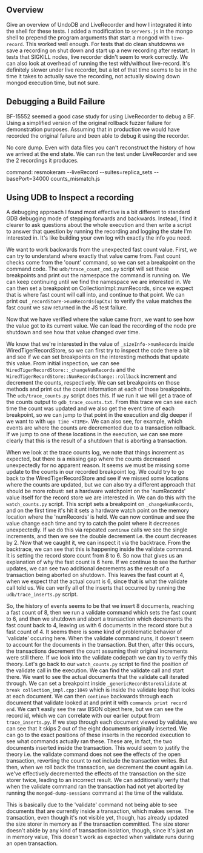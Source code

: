 
## Overview

Give an overview of UndoDB and LiveRecorder and how I integrated it into the shell for these tests. I added
a modification to `servers.js` in the mongo shell to prepend the program arguments that start a mongod with `live-record`.
This worked well enough. For tests that do clean shutdowns we save a recording on shut down and start up a new recording
after restart. In tests that SIGKILL nodes, live recorder didn't seem to work correctly. We can also look at overhead of running
the test with/without live-record. It's definitely slower under live recorder, but a lot of that time seems to be in the time
it takes to actually save the recording, not actually slowing down mongod execution time, but not sure.

## Debugging a Build Failure

BF-15552 seemed a good case study for using LiveRecorder to debug a BF. Using a simplified version 
of the original rollback fuzzer failure for demonstration purposes. Assuming that in production
we would have recorded the original failure and been able to debug it using the recorder.

No core dump. Even with data files you can't reconstruct the history of how we arrived at the end state. 
We can run the test under LiveRecorder and see the 2 recordings it produces.

command:
resmokeram --liveRecord --suites=replica_sets --basePort=34000 counts_mismatch.js

## Using UDB to Inspect a recording

A debugging approach I found most effective is a bit different to standard GDB debugging mode of stepping forwards and backwards.
Instead, I find it clearer to ask questions about the whole execution and then write a script to answer that question
by running the recording and logging the state I'm interested in. It's like building your own log with exactly the info
you need.

We want to work backwards from the unexpected fast count value. First, we can try to understand where exactly that value
came from. Fast count checks come from the 'count' command, so we can set a breakpoint on the command code. The `udb/trace_count_cmd.py` script will set these breakpoints and print out the namespace the command is running on. We can
keep continuing until we find the namespace we are interested in. We can then set a breakpoint on CollectionImpl::numRecords,
since we expect that is where fast count will call into, and continue to that point. We can print out `_recordStore->numRecords(opCtx)` to verify the value matches the fast count we saw returned in the JS test failure.

Now that we have verified where the value came from, we want to see how the value got to its current value. We can load the recording of the node pre shutdown and see how that value changed over time.

We know that we're interested in the value of `_sizeInfo->numRecords` inside WiredTigerRecordStore, so we can first try to inspect the code there a bit and see if we can set breakpoints on the interesting methods that update this value. From initial inspection, we can see `WiredTigerRecordStore::_changeNumRecords` and the `WiredTigerRecordStore::NumRecordsChange::rollback` increment and decrement the counts, respectively. We can set breakpoints on those methods and print out the count information at each of those breakpoints. The `udb/trace_counts.py` script does this. If we run it we will get a trace of the counts output to `gdb_trace_counts.txt`. From this trace we can see each time the count was updated and we also get the event time of each breakpoint, so we can jump to that point in the execution and dig deeper if we want to with `ugo time <TIME>`. We can also see, for example, which events are where the counts are decremented due to a transaction rollback. If we jump to one of these locations in the execution, we can see more clearly that this is the result of a shutdown that is aborting a transaction.

When we look at the trace counts log, we note that things increment as expected, but there is a missing gap where the counts decreased unexpectedly for no apparent reason. It seems we must be missing some update to the counts in our recorded breakpoint log. We could try to go back to the WiredTigerRecordStore and see if we missed some locations where the counts are updated, but we can also try a different approach that should be more robust: set a hardware watchpoint on the 'numRecords' value itself for the record store we are interested in. We can do this with the `watch_counts.py` script. This script sets a breakpoint on `_changeNumRecords`, and on the first time it's hit it sets a hardware watch point on the memory location where the 'numRecords' is held. We can now continue and see the value change each time and try to catch the point where it decreases unexpectedly. If we do this via repeated `continue` calls we see the single increments, and then we see the double decrement i.e. the count decreases by 2. Now that we caught it, we can inspect it via the backtrace. From the backtrace, we can see that this is happening inside the validate command. It is setting the record store count from 8 to 6. So now that gives us an explanation of why the fast count is 6 here. If we continue to see the further updates, we can see two additional decrements as the result of a transaction being aborted on shutdown. This leaves the fast count at 4, when we expect that the actual count is 6, since that is what the validate call told us. We can verify all of the inserts that occurred by running the `udb/trace_inserts.py` script.

So, the history of events seems to be that we insert 8 documents, reaching a fast count of 8, then we run a validate command which sets the fast count to 6, and then we shutdown and abort a transaction which decrements the fast count back to 4, leaving us with 6 documents in the record store but a fast count of 4. It seems there is some kind of problematic behavior of 'validate' occuring here. When the validate command runs, it doesn't seem to account for the documents in the transaction. But then, after this occurs, the transactions decrement the count assuming their original increments were still there. If we look into the validate codepath we can try to verify this theory. Let's go back to our `watch_counts.py` script to find the position of the validate call in the execution. We can find the validate call and start there. We want to see the actual documents that the validate call iterated through. We can set a breakpoint inside `_genericRecordStoreValidate` at `break collection_impl.cpp:1049` which is inside the validate loop that looks at each document. We can then `continue` backwards through each document that validate looked at and print it with `commands print record end`. We can't easily see the raw BSON object here, but we can see the record id, which we can correlate with our earlier output from `trace_inserts.py`. If we step through each document viewed by validate, we can see that it skips 2 out of the eight documents originally inserted. We can go to the exact positions of these inserts in the recorded execution to see what commands actually ran these. These are, in fact, the two documents inserted inside the transaction. This would seem to justify the theory i.e. the validate command does not see the effects of the open transaction, reverting the count to not include the transaction writes. But then, when we roll back the transaction, we decrement the count again i.e. we've effectively decremented the effects of the transaction on the size storer twice, leading to an incorrect result. We can additionally verify that when the validate command ran the transaction had not yet aborted by running the `mongod-dump-sessions` command at the time of the validate.

This is basically due to the 'validate' command not being able to see documents that are currently inside a transaction, which makes sense. The transaction, even though it's not visible yet, though, has already updated the size storer in memory as if the transaction committed. The size storer doesn't abide by any kind of transaction isolation, though, since it's just an in memory value, This doesn't work as expected when validate runs during an open transaction.